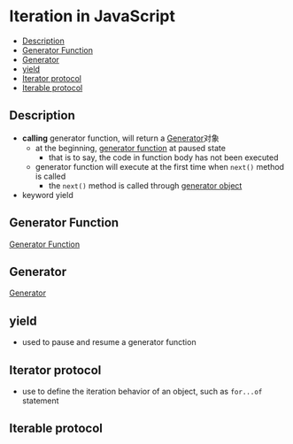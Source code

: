 # Iteration in JavaScript

* [Description](#description)
* [Generator Function](#generator-function)
* [Generator](#generator)
* [yield](#yield)
* [Iterator protocol](#iterator-protocol)
* [Iterable protocol](#iterable-protocol)

## Description

- **calling** generator function, will return a [Generator](javascript-generator.md)对象
  - at the beginning, [generator function](#generator-function) at paused state
    - that is to say, the code in function body has not been executed
  - generator function will execute at the first time when `next()` method is called
    - the `next()` method is called through [ generator object ](#generator)
- keyword yield

## Generator Function

[Generator Function](javascript-generator-function.md)

## Generator

[Generator](javascript-generator.md)

## yield

- used to pause and resume a generator function

## Iterator protocol

- use to define the iteration behavior of an object, such as `for...of` statement
## Iterable protocol

